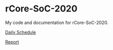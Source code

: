 # rCore-SoC-2020

My code and documentation for rCore-SoC-2020.

[Daily Schedule](Schedule.md)

[Report](Report.md)
